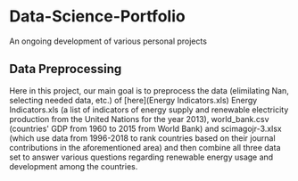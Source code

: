 # Data-Science-Portfolio
An ongoing development of various personal projects

## Data Preprocessing 
  Here in this project, our main goal is to preprocess the data (elimilating Nan, selecting needed data, etc.) of [here](Energy Indicators.xls) Energy Indicators.xls (a list of indicators of energy supply and renewable electricity production from the United Nations for the year 2013), world_bank.csv (countries' GDP from 1960 to 2015 from World Bank) and scimagojr-3.xlsx (which use data from 1996-2018 to rank countries based on their journal contributions in the aforementioned area) and then combine all three data set to answer various questions regarding renewable energy usage and development among the countries.

